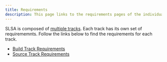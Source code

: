 ```yaml
---
title: Requirements
description: This page links to the requirements pages of the individual tracks.
---
```


SLSA is composed of [multiple tracks](about#how-slsa-works). Each track has its
own set of requirememnts. Follow the links below to find the requirements for
each track.

-   [Build Track Requirements](build-requirements.md)
-   [Source Track Requirements](source-requirements.md)
